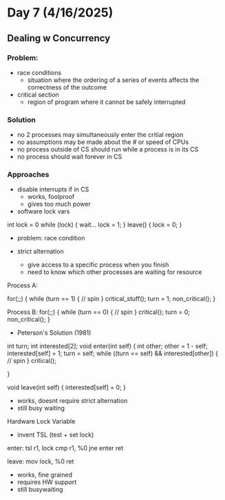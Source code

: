 # Day 7 (4/16/2025)

## Dealing w Concurrency

### Problem:

- race conditions
  - situation where the ordering of a series of events affects the correctness of the outcome
- critical section
  - region of program where it cannot be safely interrupted

### Solution

- no 2 processes may simultaneously enter the critial region
- no assumptions may be made about the # or speed of CPUs
- no process outside of CS should run while a process is in its CS
- no process should wait forever in CS

### Approaches

- disable interrupts if in CS
  - works, foolproof
  - gives too much power
- software lock vars

int lock = 0
while (lock) {
    wait...
    lock = 1;
}
leave() {
    lock = 0;
}

- problem: race condition

- strict alternation
  - give access to a specific process when you finish
  - need to know which other processes are waiting for resource

Process A:

for(;;) {
    while (turn == 1) {
        // spin
    }
    critical_stuff();
    turn = 1;
    non_critical();
}

Process B:
for(;;) {
    while (turn == 0) {
        // spin
    }
    critical();
    turn = 0;
    non_critical();
}

- Peterson's Solution (1981)

int turn;
int interested[2];
void enter(int self) {
    int other;
    other = 1 - self;
    interested[self] = 1;
    turn = self;
    while ((turn == self) && interested[other]) {
        // spin
    }
    critical();

}

void leave(int self) {
    interested[self] = 0;
}

- works, doesnt require strict alternation
- still busy waiting

Hardware Lock Variable
- invent TSL (test + set lock)

enter:  tsl r1, lock
        cmp r1, %0
        jne enter
        ret

leave:  mov lock, %0
        ret

- works, fine grained
- requires HW support
- still busywaiting
